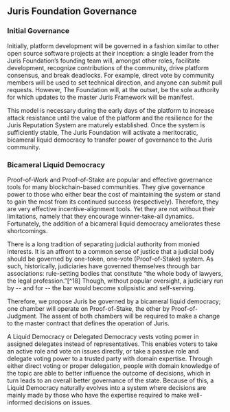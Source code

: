 ## Juris Foundation Governance

### Initial Governance

Initially, platform development will be governed in a fashion similar to other open source software projects at their inception: a single leader from the Juris Foundation’s founding team will, amongst other roles, facilitate development, recognize contributions of the community, drive platform consensus, and break deadlocks. For example, direct vote by community members will be used to set technical direction, and anyone can submit pull requests. However, The Foundation will, at the outset, be the sole authority for which updates to the master Juris Framework will be manifest.

This model is necessary during the early days of the platform to increase attack resistance until the value of the platform and the resilience for the Juris Reputation System are maturely established. Once the system is sufficiently stable, The Juris Foundation will activate a meritocratic, bicameral liquid democracy to transfer power of governance to the Juris community.

### Bicameral Liquid Democracy

Proof-of-Work and Proof-of-Stake are popular and effective governance tools for many blockchain-based communities. They give governance power to those who either bear the cost of maintaining the system or stand to gain the most from its continued success \(respectively\). Therefore, they are very effective incentive-alignment tools. Yet they are not without their limitations, namely that they encourage winner-take-all dynamics. Fortunately, the addition of a bicameral liquid democracy ameliorates these shortcomings.

There is a long tradition of separating judicial authority from monied interests. It is an affront to a common sense of justice that a judicial body should be governed by one-token, one-vote \(Proof-of-Stake\) system. As such, historically, judiciaries have governed themselves through bar associations: rule-setting bodies that constitute “the whole body of lawyers, the legal profession.”[^18] Though, without popular oversight, a judiciary run by -- and for -- the bar would become solipsistic and self-serving.

Therefore, we propose Juris be governed by a bicameral liquid democracy; one chamber will operate on Proof-of-Stake, the other by Proof-of-Judgment. The assent of both chambers will be required to make a change to the master contract that defines the operation of Juris.

A Liquid Democracy or Delegated Democracy vests voting power in assigned delegates instead of representatives. This enables voters to take an active role and vote on issues directly, or take a passive role and delegate voting power to a trusted party with domain expertise. Through either direct voting or proper delegation, people with domain knowledge of the topic are able to better influence the outcome of decisions, which in turn leads to an overall better governance of the state. Because of this, a Liquid Democracy naturally evolves into a system where decisions are mainly made by those who have the expertise required to make well-informed decisions on issues.

